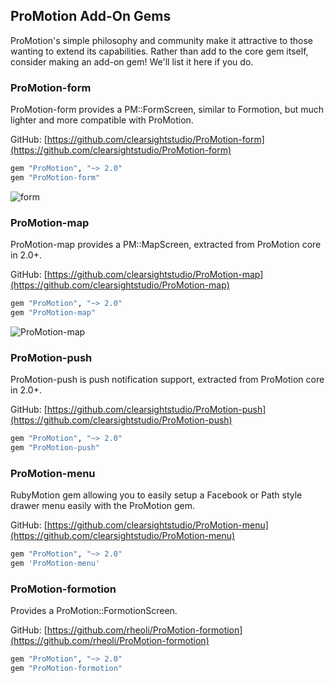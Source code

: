 ## ProMotion Add-On Gems

ProMotion's simple philosophy and community make it attractive to those wanting to extend its capabilities. Rather than add to the core gem itself, consider making an add-on gem! We'll list it here if you do.

### ProMotion-form

ProMotion-form provides a PM::FormScreen, similar to Formotion, but much lighter and more compatible with ProMotion.

GitHub: [https://github.com/clearsightstudio/ProMotion-form](https://github.com/clearsightstudio/ProMotion-form)

```ruby
gem "ProMotion", "~> 2.0"
gem "ProMotion-form"
```

![form](http://clrsight.co/jh/Screen_Shot_2014-08-29_at_4.03.13_PM.png?+)

### ProMotion-map

ProMotion-map provides a PM::MapScreen, extracted from ProMotion core in 2.0+.

GitHub: [https://github.com/clearsightstudio/ProMotion-map](https://github.com/clearsightstudio/ProMotion-map)

```ruby
gem "ProMotion", "~> 2.0"
gem "ProMotion-map"
```

![ProMotion-map](https://camo.githubusercontent.com/c7c076b8a919b4bb44c82443f307a3143b82c939/68747470733a2f2f662e636c6f75642e6769746875622e636f6d2f6173736574732f313437393231352f313533343632382f66376462663765382d346339372d313165332d383831372d3463326135383832343737312e706e67)

### ProMotion-push

ProMotion-push is push notification support, extracted from ProMotion core in 2.0+.

GitHub: [https://github.com/clearsightstudio/ProMotion-push](https://github.com/clearsightstudio/ProMotion-push)

```ruby
gem "ProMotion", "~> 2.0"
gem "ProMotion-push"
```

### ProMotion-menu

RubyMotion gem allowing you to easily setup a Facebook or Path style drawer menu easily with the ProMotion gem.

GitHub: [https://github.com/clearsightstudio/ProMotion-menu](https://github.com/clearsightstudio/ProMotion-menu)

```ruby
gem "ProMotion", "~> 2.0"
gem 'ProMotion-menu'
```

### ProMotion-formotion

Provides a ProMotion::FormotionScreen.

GitHub: [https://github.com/rheoli/ProMotion-formotion](https://github.com/rheoli/ProMotion-formotion)

```ruby
gem "ProMotion", "~> 2.0"
gem "ProMotion-formotion"
```



